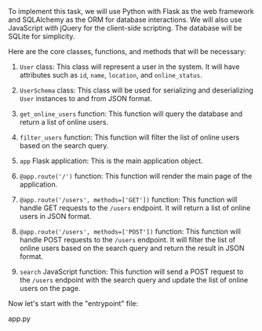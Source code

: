 To implement this task, we will use Python with Flask as the web framework and SQLAlchemy as the ORM for database interactions. We will also use JavaScript with jQuery for the client-side scripting. The database will be SQLite for simplicity.

Here are the core classes, functions, and methods that will be necessary:

1. `User` class: This class will represent a user in the system. It will have attributes such as `id`, `name`, `location`, and `online_status`.

2. `UserSchema` class: This class will be used for serializing and deserializing `User` instances to and from JSON format.

3. `get_online_users` function: This function will query the database and return a list of online users.

4. `filter_users` function: This function will filter the list of online users based on the search query.

5. `app` Flask application: This is the main application object.

6. `@app.route('/')` function: This function will render the main page of the application.

7. `@app.route('/users', methods=['GET'])` function: This function will handle GET requests to the `/users` endpoint. It will return a list of online users in JSON format.

8. `@app.route('/users', methods=['POST'])` function: This function will handle POST requests to the `/users` endpoint. It will filter the list of online users based on the search query and return the result in JSON format.

9. `search` JavaScript function: This function will send a POST request to the `/users` endpoint with the search query and update the list of online users on the page.

Now let's start with the "entrypoint" file:

app.py
